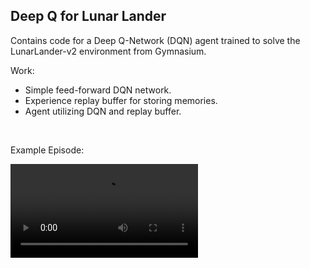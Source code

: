 ## Deep Q for Lunar Lander

Contains code for a Deep Q-Network (DQN) agent trained to solve the LunarLander-v2 environment from Gymnasium.

Work:
- Simple feed-forward DQN network.
- Experience replay buffer for storing memories.
- Agent utilizing DQN and replay buffer.

<br/>

Example Episode:

<video
    src='https://myjournalbucket-arun.s3.eu-north-1.amazonaws.com/q_learning_stable-episode-2.mp4'
    alt='Game'
/>
